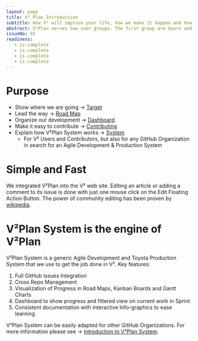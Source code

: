 ```yaml
---
layout: page
title: V² Plan Introduction
subtitle: How V² will improve your life, how we make it happen and how you can help.
abstract: V²Plan serves two user groups. The first group are Users and Contributors of V². The second group are GitHub users who are looking for an Agile Project Management and Toyota Production System to add to their GitHub Organization.
issueNo: 91
readiness:
   - is-complete
   - is-complete
   - is-complete
   - is-complete
---
```




# Purpose <a name="purpose"></a>
- Show where we are going → [Target](https://v-squared.github.io/v2-Plan/target/)
- Lead the way → [Road Map](https://v-squared.github.io/v2-Plan/road-map/)
- Organize our development → [Dashboard](https://v-squared.github.io/v2-Plan/dashboard/)
- Make it easy to contribute → [Contributing](https://v-squared.github.io/v2-Plan/contributing/)
- Explain how V²Plan System works → [System](https://v-squared.github.io/v2-Plan/system/)
   - For V² Users and Contributors, but also for any GitHub Organization in search for an Agile Development & Production System


# Simple and Fast <a name="simple"></a>
We integrated V²Plan into the V² web site. Editing an article or adding a comment to its issue is done with just one mouse click on the Edit Floating Action Button. The power of community editing has been proven by  [wikipedia](https://www.wikipedia.org/).


# V²Plan System is the engine of V²Plan <a name="engine"></a>
V²Plan System is a generic Agile Development and Toyota Production System  that we use to get the job done in V². Key features:

1. Full GitHub Issues Integration
2. Cross Repo Management
3. Visualization of Progress in Road Maps, Kanban Boards and Gantt Charts
4. Dashboard to show progress and filtered view on current work in Sprint 
5. Consistent documentation with interactive Info-graphics to ease learning

V²Plan System can be easily adapted for other GitHub Organizations. For more information please see → [Introduction to V²Plan System](https://v-squared.github.io/v2-Plan/system/).
